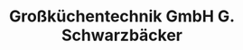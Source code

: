 ---
title: "Großküchentechnik GmbH G. Schwarzbäcker"
url: /weilheim-in-oberbayern/grosskuechentechnik-gmbh-g-schwarzbaecker/
shop: Großhandel
---